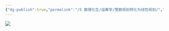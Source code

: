```yaml
---
{"dg-publish":true,"permalink":"/5 数理化生/运筹学/整数规划转化为线性规划/","title":"整数规划转化为线性规划"}
---
```



![](/img/user/resources/attachments/20230920整数规划转化为线性规划.png)